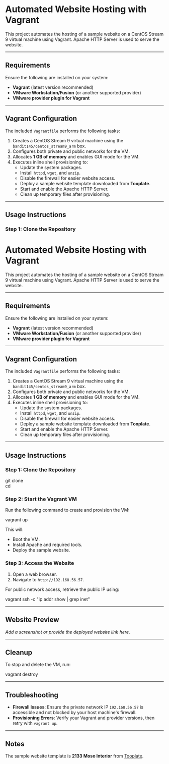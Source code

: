 

# Automated Website Hosting with Vagrant  

This project automates the hosting of a sample website on a CentOS Stream 9 virtual machine using Vagrant. Apache HTTP Server is used to serve the website.  

---

## Requirements  

Ensure the following are installed on your system:  

- **Vagrant** (latest version recommended)  
- **VMware Workstation/Fusion** (or another supported provider)  
- **VMware provider plugin for Vagrant**  

---

## Vagrant Configuration  

The included `Vagrantfile` performs the following tasks:  

1. Creates a CentOS Stream 9 virtual machine using the `bandit145/centos_stream9_arm` box.  
2. Configures both private and public networks for the VM.  
3. Allocates **1 GB of memory** and enables GUI mode for the VM.  
4. Executes inline shell provisioning to:  
   - Update the system packages.  
   - Install `httpd`, `wget`, and `unzip`.  
   - Disable the firewall for easier website access.  
   - Deploy a sample website template downloaded from **Tooplate**.  
   - Start and enable the Apache HTTP Server.  
   - Clean up temporary files after provisioning.  

---

## Usage Instructions  

### Step 1: Clone the Repository  
###

# Automated Website Hosting with Vagrant  

This project automates the hosting of a sample website on a CentOS Stream 9 virtual machine using Vagrant. Apache HTTP Server is used to serve the website.  

---

## Requirements  

Ensure the following are installed on your system:  

- **Vagrant** (latest version recommended)  
- **VMware Workstation/Fusion** (or another supported provider)  
- **VMware provider plugin for Vagrant**  

---

## Vagrant Configuration  

The included `Vagrantfile` performs the following tasks:  

1. Creates a CentOS Stream 9 virtual machine using the `bandit145/centos_stream9_arm` box.  
2. Configures both private and public networks for the VM.  
3. Allocates **1 GB of memory** and enables GUI mode for the VM.  
4. Executes inline shell provisioning to:  
   - Update the system packages.  
   - Install `httpd`, `wget`, and `unzip`.  
   - Disable the firewall for easier website access.  
   - Deploy a sample website template downloaded from **Tooplate**.  
   - Start and enable the Apache HTTP Server.  
   - Clean up temporary files after provisioning.  

---

## Usage Instructions  

### Step 1: Clone the Repository  

git clone <repository-url>  
cd <repository-folder>

### Step 2: Start the Vagrant VM  

Run the following command to create and provision the VM:  

vagrant up

This will:  
- Boot the VM.  
- Install Apache and required tools.  
- Deploy the sample website.  

### Step 3: Access the Website  

1. Open a web browser.  
2. Navigate to `http://192.168.56.57`.  

For public network access, retrieve the public IP using:  

vagrant ssh -c "ip addr show | grep inet"

---

## Website Preview  

_Add a screenshot or provide the deployed website link here._  

---

## Cleanup  

To stop and delete the VM, run:  

vagrant destroy

---

## Troubleshooting  

- **Firewall Issues**: Ensure the private network IP `192.168.56.57` is accessible and not blocked by your host machine's firewall.  
- **Provisioning Errors**: Verify your Vagrant and provider versions, then retry with `vagrant up`.  

---

## Notes  

The sample website template is **2133 Moso Interior** from [Tooplate](https://www.tooplate.com/).  